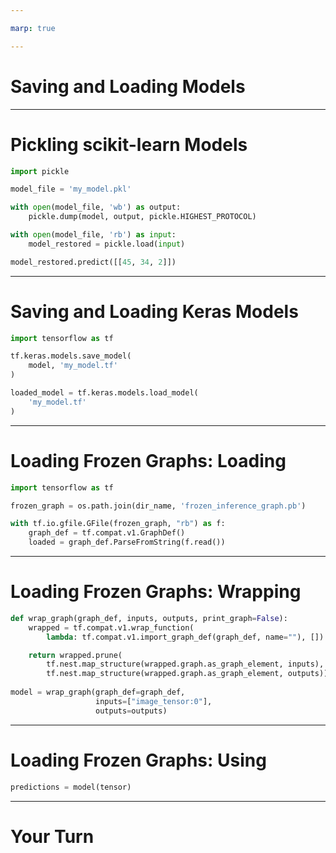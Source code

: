 ```yaml
---

marp: true

---
```


# Saving and Loading Models

<!--
So far in this course, we have built models and used them immediately. In practice, you'll find that you need to save your models and load them for use later. You'll also find models published online that you can load and start using immediately or use as
a warm start for training your own model.
-->

---

# Pickling scikit-learn Models

```python
import pickle

model_file = 'my_model.pkl'

with open(model_file, 'wb') as output:
    pickle.dump(model, output, pickle.HIGHEST_PROTOCOL)
```

```python
with open(model_file, 'rb') as input:
    model_restored = pickle.load(input)

model_restored.predict([[45, 34, 2]])
```

<!--
For models created using scikit-learn, we can use standard Python pickling to persist and reload the model.
-->

---

# Saving and Loading Keras Models

```python
import tensorflow as tf

tf.keras.models.save_model(
    model, 'my_model.tf'
)
```

```python
loaded_model = tf.keras.models.load_model(
    'my_model.tf'
)
```

<!--
Keras-based models can be saved and loaded using the `save_model` and `load_model` functions. By default the models are in a TensorFlow-specific format. However, the models can be saved as H5, which is another popular file format for storing models.
-->

---

# Loading Frozen Graphs: Loading

```python
import tensorflow as tf

frozen_graph = os.path.join(dir_name, 'frozen_inference_graph.pb')

with tf.io.gfile.GFile(frozen_graph, "rb") as f:
    graph_def = tf.compat.v1.GraphDef()
    loaded = graph_def.ParseFromString(f.read())
```

<!--
There is also the concept of freezing graphs. Some models, such as the one that we are going to use in this lab and in our next project, are distributed in this manner.

In order to "unfreeze" a graph, you must first load the graph into a `GraphDef` object. Notice that this is a TensorFlow version 1 compatibility layer object. This process is useful for loading models built in TensorFlow version 1.
-->

---

# Loading Frozen Graphs: Wrapping

```python
def wrap_graph(graph_def, inputs, outputs, print_graph=False):
    wrapped = tf.compat.v1.wrap_function(
        lambda: tf.compat.v1.import_graph_def(graph_def, name=""), [])

    return wrapped.prune(
        tf.nest.map_structure(wrapped.graph.as_graph_element, inputs),
        tf.nest.map_structure(wrapped.graph.as_graph_element, outputs))
    
model = wrap_graph(graph_def=graph_def,
                   inputs=["image_tensor:0"],
                   outputs=outputs)
```

<!--
The programming models of TensorFlow 1 and 2 are quite a bit different. TensorFlow 1 used lazy execution while TensorFlow 2 uses eager execution.

In order to bridge the gap in these execution models, we need to wrap our TensorFlow version 1 graph.
-->

---

# Loading Frozen Graphs: Using

```python
predictions = model(tensor)
```

<!--
And now we can use the model as a function. We pass it in tensor objects and get predictions back.
-->

---

# Your Turn

<!--
Now it is your turn to practice saving and loading models.
-->